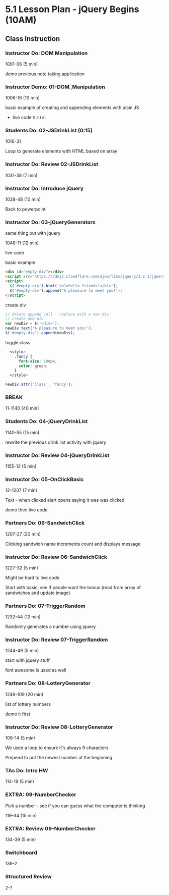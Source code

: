 # 5.1 Lesson Plan - jQuery Begins (10AM)

## Class Instruction

### Instructor Do: DOM Manipulation

1001-06 (5 min)

demo previous note taking application

### Instructor Demo: 01-DOM_Manipulation

1006-16 (10 min)

basic example of creating and appending elements with plain JS

- live code `5.html`

### Students Do: 02-JSDrinkList (0:15)

1016-31

Loop to generate elements with HTML based on array

### Instructor Do: Review 02-JSDrinkList

1031-38 (7 min)

### Instructor Do: Introduce jQuery

1038-48 (10 min)

Back to powerpoint

### Instructor Do: 03-jQueryGenerators

same thing but with jquery

1048-11 (12 min)

live code

basic example

```html
<div id="empty-div"></div>
<script src="https://cdnjs.cloudflare.com/ajax/libs/jquery/3.2.1/jquery.min.js"></script>
<script>
  $('#empty-div').html('<h1>Hello friends!</h1>');
  $('#empty-div').append('A pleasure to meet you!');
</script>
```

create div

```js
// delete append call - replace with a new div
// create new div
var newDiv = $('<div>');
newDiv.text('A pleasure to meet you!');
$('#empty-div').append(newDiv);
```

toggle class

```css
  <style>
    .fancy {
      font-size: 100px;
      color: green;
    }
  </style>
```

```js
newDiv.attr('class', 'fancy');
```

### BREAK

11-1140 (40 min)

### Students Do: 04-jQueryDrinkList

1140-55 (15 min)

rewrite the previous drink list activity with jquery

### Instructor Do: Review 04-jQueryDrinkList

1155-12 (5 min)

### Instructor Do: 05-OnClickBasic

12-1207 (7 min)

Text - when clicked alert opens saying it was was clicked

demo then live code

### Partners Do: 06-SandwichClick

1207-27 (20 min)

Clicking sandwich name increments count and displays message

### Instructor Do: Review 06-SandwichClick

1227-32 (5 min)

Might be hard to live code

Start with basic, see if people want the bonus (read from array of sandwiches and update image)

### Partners Do: 07-TriggerRandom

1232-44 (12 min)

Randomly generates a number using jquery

### Instructor Do: Review 07-TriggerRandom

1244-49 (5 min)

start with jquery stuff

font awesome is used as well

### Partners Do: 08-LotteryGenerator

1249-109 (20 min)

list of lottery numbers

demo it first

### Instructor Do: Review 08-LotteryGenerator

109-14 (5 min)

We used a loop to ensure it's always 9 characters

Prepend to put the newest number at the beginning

### TAs Do: Intro HW

114-19 (5 min)

### EXTRA: 09-NumberChecker

Pick a number - see if you can guess what the computer is thinking

119-34 (15 min)

### EXTRA: Review 09-NumberChecker

134-39 (5 min)

### Switchboard

139-2

### Structured Review

2-?
